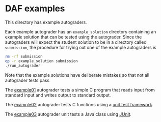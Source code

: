 # DAF examples

This directory has example autograders.

Each example autograder has an `example_solution` directory
containing an example solution that can be tested using the autograder.
Since the autograders will expect the student solution to be in
a directory called `submission`, the procedure for trying out one
of the example autograders is

```bash
rm -rf submission
cp -r example_solution submission
./run_autograder
```

Note that the example solutions have deliberate mistakes so that not
all autograder tests pass.

The [example01](example01) autograder tests a simple C program
that reads input from standard input and writes output to standard output.

The [example02](example02) autograder tests C functions
using a [unit test framework](https://github.com/daveho/tctest).

The [example03](example03) autograder unit tests a Java class using
[JUnit](https://junit.org).
